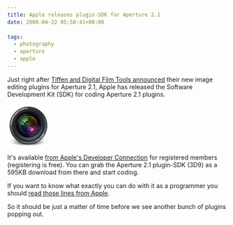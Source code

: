 ```yaml
---
title: Apple releases plugin-SDK for Aperture 2.1
date: 2008-04-22 05:58:41+00:00

tags:
  - photography
  - aperture
  - apple
---
```


Just right after [Tiffen and Digital Film Tools announced](http://www.kremalicious.com/2008/04/first-aperture-adjustment-plugins-have-arrived/) their new image editing plugins for Aperture 2.1, Apple has released the Software Development Kit (SDK) for coding Aperture 2.1 plugins.

![Aperture](./aperture97.png)

It's available [from Apple's Developer Connection](https://connect.apple.com/cgi-bin/WebObjects/MemberSite.woa/wa/getSoftware?bundleID=20044) for registered members (registering is free). You can grab the Aperture 2.1 plugin-SDK (3D9) as a 595KB download from there and start coding.

If you want to know what exactly you can do with it as a programmer you should [read those lines from Apple](http://developer.apple.com/appleapplications/aperturesdk.html).

So it should be just a matter of time before we see another bunch of plugins popping out.
